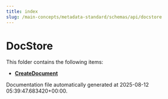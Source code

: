 ```yaml
---
title: index
slug: /main-concepts/metadata-standard/schemas/api/docstore
---
```


# DocStore

This folder contains the following items:

- [**CreateDocument**](/main-concepts/metadata-standard/schemas/api/docstore/createdocument)


Documentation file automatically generated at 2025-08-12 05:39:47.683420+00:00.
